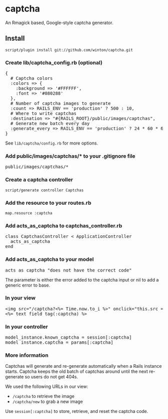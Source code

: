 captcha
=======

An Rmagick based, Google-style captcha generator.


Install
-------

	script/plugin install git://github.com/winton/captcha.git

### Create lib/captcha_config.rb (optional)

<pre>
{
  # Captcha colors
  :colors => {
    :background => '#FFFFFF',
    :font => '#080288'
  },
  # Number of captcha images to generate
  :count => RAILS_ENV == 'production' ? 500 : 10,
  # Where to write captchas
  :destination => "#{RAILS_ROOT}/public/images/captchas",
  # Generate new batch every day
  :generate_every => RAILS_ENV == 'production' ? 24 * 60 * 60 : 10 ** 8
}
</pre>

See <code>lib/captcha/config.rb</code> for more options.

### Add public/images/captchas/* to your .gitignore file

<pre>
public/images/captchas/*
</pre>

### Create a captcha controller
	
	script/generate controller Captchas

### Add the resource to your routes.rb

	map.resource :captcha

### Add acts\_as\_captcha to captchas_controller.rb

<pre>
class CaptchasController < ApplicationController
  acts_as_captcha
end
</pre> 

### Add acts\_as\_captcha to your model

<pre>
acts_as_captcha "does not have the correct code"
</pre>

The parameter is either the error added to the captcha input or nil to add a generic error to base.

### In your view

<pre>
&lt;img src="/captcha?<%= Time.now.to_i %>" onclick="this.src = '/captcha/new?' + (new Date()).getTime()" /&gt;
<%= text_field_tag(:captcha) %>
</pre>

### In your controller

<pre>
model_instance.known_captcha = session[:captcha]
model_instance.captcha = params[:captcha]
</pre>

### More information

Captchas will generate and re-generate automatically when a Rails instance starts. Captcha keeps the old batch of captchas around until the next re-generate so users do not get 404s.

We used the following URLs in our view:
* <code>/captcha</code> to retrieve the image
* <code>/captcha/new</code> to grab a new image

Use <code>session[:captcha]</code> to store, retrieve, and reset the captcha code.